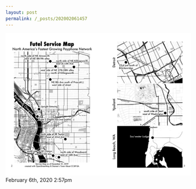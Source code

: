 ```yaml
---
layout: post
permalink: /_posts/202002061457
---
```


<img src="/images/blog/190687667154.png"/>

<div id="footer">
<span id="timestamp"> February 6th, 2020 2:57pm </span>
</div>
